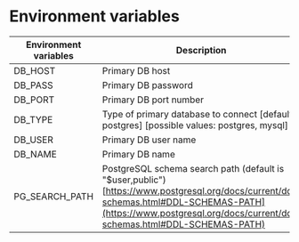 # Environment variables


| Environment variables | Description                                                                                |
| --------------------- | ------------------------------------------------------------------------------------------ |
| DB_HOST               | Primary DB host                                                                            |
| DB_PASS               | Primary DB password                                                                        |
| DB_PORT               | Primary DB port number                                                                     |
| DB_TYPE               | Type of primary database to connect [default: postgres] [possible values: postgres, mysql] |
| DB_USER               | Primary DB user name                                                                       |
| DB_NAME               | Primary DB name                                                                            |
| PG_SEARCH_PATH        | PostgreSQL schema search path (default is "$user,public") [https://www.postgresql.org/docs/current/ddl-schemas.html#DDL-SCHEMAS-PATH](https://www.postgresql.org/docs/current/ddl-schemas.html#DDL-SCHEMAS-PATH)                                                                                           |

